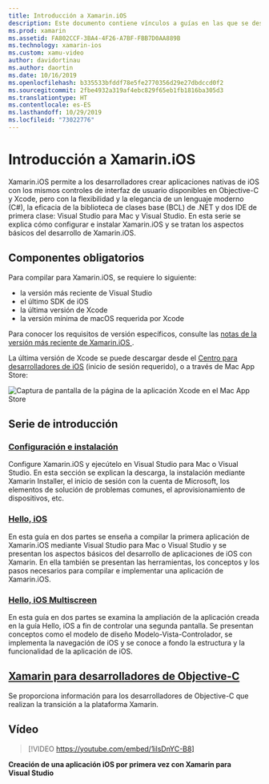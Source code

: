```yaml
---
title: Introducción a Xamarin.iOS
description: Este documento contiene vínculos a guías en las que se describe cómo configurar Xamarin.iOS y cómo compilar una primera aplicación. Además, se proporciona información sobre Xamarin para programadores de Objective-C.
ms.prod: xamarin
ms.assetid: FA802CCF-3BA4-4F26-A7BF-FBB7D0AA889B
ms.technology: xamarin-ios
ms.custom: xamu-video
author: davidortinau
ms.author: daortin
ms.date: 10/16/2019
ms.openlocfilehash: b335533bfddf78e5fe2770356d29e27dbdccd0f2
ms.sourcegitcommit: 2fbe4932a319af4ebc829f65eb1fb1816ba305d3
ms.translationtype: HT
ms.contentlocale: es-ES
ms.lasthandoff: 10/29/2019
ms.locfileid: "73022776"
---
```

# <a name="get-started-with-xamarinios"></a>Introducción a Xamarin.iOS

Xamarin.iOS permite a los desarrolladores crear aplicaciones nativas de iOS con los mismos controles de interfaz de usuario disponibles en Objective-C y Xcode, pero con la flexibilidad y la elegancia de un lenguaje moderno (C#), la eficacia de la biblioteca de clases base (BCL) de .NET y dos IDE de primera clase: Visual Studio para Mac y Visual Studio. En esta serie se explica cómo configurar e instalar Xamarin.iOS y se tratan los aspectos básicos del desarrollo de Xamarin.iOS.

## <a name="required-components"></a>Componentes obligatorios

Para compilar para Xamarin.iOS, se requiere lo siguiente:

- la versión más reciente de Visual Studio
- el último SDK de iOS
- la última versión de Xcode
- la versión mínima de macOS requerida por Xcode

Para conocer los requisitos de versión específicos, consulte las [notas de la versión más reciente de Xamarin.iOS ](/xamarin/ios/release-notes/).

La última versión de Xcode se puede descargar desde el [Centro para desarrolladores de iOS](https://developer.apple.com/devcenter/ios/index.action#downloads) (inicio de sesión requerido), o a través de Mac App Store:

![Captura de pantalla de la página de la aplicación Xcode en el Mac App Store](installation/images/xcode.png "Xcode en la tienda de aplicaciones de Mac")

## <a name="getting-started-series"></a>Serie de introducción

### <a name="setup-and-installationiosget-startedinstallationindexmd"></a>[Configuración e instalación](~/ios/get-started/installation/index.md)

Configure Xamarin.iOS y ejecútelo en Visual Studio para Mac o Visual Studio. En esta sección se explican la descarga, la instalación mediante Xamarin Installer, el inicio de sesión con la cuenta de Microsoft, los elementos de solución de problemas comunes, el aprovisionamiento de dispositivos, etc.

### <a name="hello-iosiosget-startedhello-iosindexmd"></a>[Hello, iOS](~/ios/get-started/hello-ios/index.md)

En esta guía en dos partes se enseña a compilar la primera aplicación de Xamarin.iOS mediante Visual Studio para Mac o Visual Studio y se presentan los aspectos básicos del desarrollo de aplicaciones de iOS con Xamarin. En ella también se presentan las herramientas, los conceptos y los pasos necesarios para compilar e implementar una aplicación de Xamarin.iOS.

### <a name="hello-ios-multiscreeniosget-startedhello-ios-multiscreenindexmd"></a>[Hello, iOS Multiscreen](~/ios/get-started/hello-ios-multiscreen/index.md)

En esta guía en dos partes se examina la ampliación de la aplicación creada en la guía Hello, iOS a fin de controlar una segunda pantalla. Se presentan conceptos como el modelo de diseño Modelo-Vista-Controlador, se implementa la navegación de iOS y se conoce a fondo la estructura y la funcionalidad de la aplicación de iOS.

## <a name="xamarin-for-objective-c-developersobjective-c-developersindexmd"></a>[Xamarin para desarrolladores de Objective-C](objective-c-developers/index.md)

Se proporciona información para los desarrolladores de Objective-C que realizan la transición a la plataforma Xamarin.

## <a name="video"></a>Vídeo

> [!VIDEO https://youtube.com/embed/1ilsDnYC-B8]

**Creación de una aplicación iOS por primera vez con Xamarin para Visual Studio**
